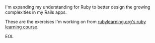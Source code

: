 I'm expanding my understanding for Ruby to better design the growing complexities in my Rails apps.

These are the exercises I'm working on from [rubylearning.org's ruby learning course](http://rubylearning.org/classes/).

EOL
